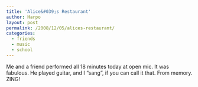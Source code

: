 ```yaml
---
title: 'Alice&#039;s Restaurant'
author: Harpo
layout: post
permalink: /2008/12/05/alices-restaurant/
categories:
  - friends
  - music
  - school
---
```

Me and a friend performed all 18 minutes today at open mic. It was fabulous. He played guitar, and I &#8220;sang&#8221;, if you can call it that. From memory. ZING!